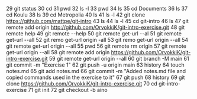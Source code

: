    29  git status
   30  cd
   31  pwd
   32  ls -l
   33  pwd
   34  ls
   35  cd Documents
   36  ls
   37  cd Koulu
   38  ls
   39  cd Metropolia
   40  ls
   41  ls -l
   42  git clone https://github.com/mattpe/git-intro
   43  ls
   44  ls -l
   45  cd git-intro
   46  ls
   47  git remote add origin http://github.com/OrvokkiK/git-intro-exercise.git
   48  git remote help
   49  git remote --help
   50  git remote get-url --al
   51  git remote get-url --all
   52  git remo get-url origin -all
   53  git remo get-url origin --all
   54  git remote get-url origin --all
   55  pwd
   56  git remote rm origin
   57  git remote get-url origin --all
   58  git remote add origin https://github.com/OrvokkiK/git-intro-exercise.git
   59  git remote get-url origin --all
   60  git branch -M main
   61  git commit -m "Exercise 1"
   62  git push -u origin main
   63  history
   64 touch notes.md
   65 git add notes.md
   66  git commit -m "Added notes.md file and copied commands used in the exercise to it"
   67  git push
   68  history
   69  git clone https://github.com/OrvokkiK/git-intro-exercise.git
   70  cd git-intro-exercise
   71  git init
   72  git checkout -b aino
